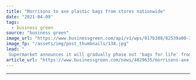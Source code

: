```yaml
---
title: "Morrisons to axe plastic bags from stores nationwide"
date: "2021-04-09"
tags: 
  - business green
source: "business green"
image_url: "https://www.businessgreen.com/api/v1/wps/017b388/82539a00-3d75-4bd6-81c1-1b8b664213a7/2/Morrisons-Paper-Bags-3-185x114.jpg"
image_fp: "/assets/img/post_thumbnails/134.jpg"
lead: "
 Supermarket announces it will gradually phase out 'bags for life' from all its stores over the coming year ..."
article_url: "https://www.businessgreen.com/news/4029635/morrisons-axe-plastic-bags-stores-nationwide"
---
```


---
